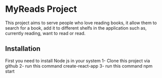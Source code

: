 # MyReads Project

This project aims to serve people who love reading books, it allow them to search for a book, add it to different shelfs in the application such as, currently reading, want to read or read.

## Installation 

First you need to install Node js in your system
1- Clone this project via github
2- run this command create-react-app <any name>
3- run this command npm start




